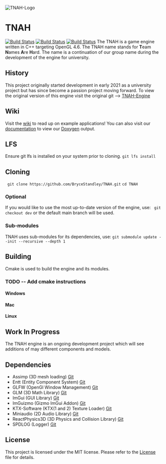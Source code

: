 ![TNAH-Logo](/resources/logo/logo.png)

# TNAH
[![Build Status](https://github.com/BryceStandley/TNAH/workflows/Windows/badge.svg)](https://github.com/BryceStandley/TNAH/actions/workflows/Windows.yml)
[![Build Status](https://github.com/BryceStandley/TNAH/workflows/Mac/badge.svg)](https://github.com/BryceStandley/TNAH/actions/workflows/Windows.yml)
[![Build Status](https://github.com/BryceStandley/TNAH/workflows/Linux/badge.svg)](https://github.com/BryceStandley/TNAH/actions/workflows/Windows.yml)
The TNAH is a game engine written in C++ targeting OpenGL 4.6. The TNAH name stands for **T**eam **N**ames **A**re **H**ard. 
The name is a continuation of our group name during the development of the engine for university.

## History
This project originally started development in early 2021 as a university project but has since become a passion project moving forward.
To view the original version of this engine visit the original git --> [TNAH-Engine](https://github.com/BryceStandley/TNAH-Engine)

## Wiki
Visit the [wiki](https://github.com/BryceStandley/TNAH/wiki) to read up on example applications!
You can also visit our [documentation](https://github.com/BryceStandley/TNAH) to view our [Doxygen](https://www.doxygen.nl/index.html) output.

## LFS
Ensure git lfs is installed on your system prior to cloning.
```git lfs install```

## Cloning
``` git clone https://github.com/BryceStandley/TNAH.git```
``` cd TNAH ```

### Optional
If you would like to use the most up-to-date version of the engine, use:
``` git checkout dev```
or the default main branch will be used.

### Sub-modules
TNAH uses sub-modules for its dependencies, use:
``` git submodule update --init --recursive --depth 1 ```

## Building
Cmake is used to build the engine and its modules.
### TODO -- Add cmake instructions
#### Windows
#### Mac
#### Linux
## Work In Progress
The TNAH engine is an ongoing development project which will see additions of may different components and models.

## Dependencies
- Assimp (3D mesh loading) [Git](https://github.com/assimp/assimp)
- Entt (Entity Component System) [Git](https://github.com/skypjack/entt)
- GLFW (OpenGl Window Management) [Git](https://github.com/glfw/glfw)
- GLM (3D Math Library) [Git](https://github.com/g-truc/glm)
- ImGui (GUI Library) [Git](https://github.com/ocornut/imgui)
- ImGuizmo (Gizmo ImGui Addon) [Git](https://github.com/CedricGuillemet/ImGuizmo)
- KTX-Software (KTX(1 and 2) Texture Loader) [Git](https://github.com/KhronosGroup/KTX-Software)
- Miniaudio (2D Audio Library) [Git](https://github.com/mackron/miniaudio)
- ReactPhysics3D (3D Physics and Collision Library) [Git](https://github.com/DanielChappuis/reactphysics3d)
- SPDLOG (Logger) [Git](https://github.com/gabime/spdlog)

## License
This project is licensed under the MIT license. Please refer to the [License](/LICENSE) file for details.